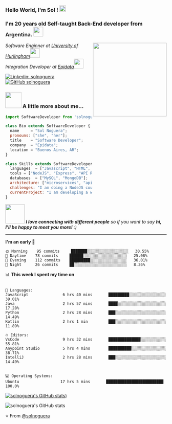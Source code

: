 ### Hello World, I'm Sol !  <img src="https://github.com/TheDudeThatCode/TheDudeThatCode/blob/master/Assets/Earth.gif" width="20px"> 

### I'm 20 years old Self-taught Back-End developer from Argentina. <img src="https://media.giphy.com/media/mGcNjsfWAjY5AEZNw6/giphy.gif" width="30px">


<img align='right' src="https://media.giphy.com/media/ieyl9zmCjO4b4t6qoY/giphy.gif" width="230">
<p><em>Software Enginner at <a href="http://www.unahur.edu.ar/">University of Hurlingham</a><img src="https://media.giphy.com/media/fYSnHlufseco8Fh93Z/giphy.gif" width="30"></br>Integration Developer at <a href="https://epidata.net/">Epidata</a><img src="https://media.giphy.com/media/WUlplcMpOCEmTGBtBW/giphy.gif" width="30"> 
</em></p>

[![Linkedin: solnoguera](https://img.shields.io/badge/-solnoguera-blue?style=flat-square&logo=Linkedin&logoColor=white&link=https://www.linkedin.com/in/solnoguera/)](https://www.linkedin.com/in/solnoguera/)
[![GitHub solnoguera](https://img.shields.io/github/followers/thaiane?label=follow&style=social)](https://github.com/solnoguera)


### <img src="https://media.giphy.com/media/VgCDAzcKvsR6OM0uWg/giphy.gif" width="50"> A little more about me...  


```js
import SoftwareDeveloper from 'solnoguera';

class Bio extends SoftwareDeveloper {
  name     = "Sol Noguera";
  pronouns: ["she", "her"];
  title    = "Software Developer";
  company  = "Epidata";
  location = "Buenos Aires, AR";
}

class Skills extends SoftwareDeveloper {
  languages  = ["Javascript", "HTML", "CSS", "Python", "Java", "Mulesoft"];
  tools = ["NodeJS", "Express", "API Rests", "Unit Testing", "Git"];
  databases  = ["MySQL", "MongoDB"];
  architecture: ["microservices", "api-rest-development", "web-development"],
  challenges: "I am doing a NodeJS course and a Full-Stack Bootcamp"
  currentProject: "I am developing a web page for my family business!",
}
```
<img src="https://media.giphy.com/media/LnQjpWaON8nhr21vNW/giphy.gif" width="60"> <em><b>I love connecting with different people</b> so if you want to say <b>hi, I'll be happy to meet you more!</b> :)</em>

---

**I'm an early 🐤** 

```text
🌞 Morning    95 commits     ███████░░░░░░░░░░░░░░░░░░   30.55% 
🌆 Daytime    78 commits     ██████░░░░░░░░░░░░░░░░░░░   25.08% 
🌃 Evening    112 commits    █████████░░░░░░░░░░░░░░░░   36.01% 
🌙 Night      26 commits     ██░░░░░░░░░░░░░░░░░░░░░░░   8.36%

```


📊 **This week I spent my time on** 

```text

💬 Languages: 
JavaScript               6 hrs 40 mins       █████████░░░░░░░░░░░░░░░░   39.01% 
Java                     2 hrs 57 mins       ████░░░░░░░░░░░░░░░░░░░░░   17.28% 
Python                   2 hrs 28 mins       ███░░░░░░░░░░░░░░░░░░░░░░   14.49% 
Kotlin                   2 hrs 1 min         ███░░░░░░░░░░░░░░░░░░░░░░   11.89% 

🔥 Editors: 
VsCode                   9 hrs 32 mins       ██████████████░░░░░░░░░░░   55.81% 
Anypoint Studio          5 hrs 4 mins        ██████████░░░░░░░░░░░░░░░   38.71% 
IntelliJ                 2 hrs 28 mins       ███░░░░░░░░░░░░░░░░░░░░░░   14.49%


💻 Operating Systems: 
Ubuntu                  17 hrs 5 mins       █████████████████████████   100.0%

```

[![solnoguera's GitHub stats](https://github-readme-stats.vercel.app/api?username=solnoguera&show_icons=true&theme=radical&hide=contribs,stars,issues))](https://github.com/anuraghazra/github-readme-stats)

![solnoguera's GitHub stats](https://github-readme-stats.vercel.app/api/top-langs/?username=solnoguera&layout=compact&hide=Handlebars,CSS)


⭐️ From [@solnoguera](https://github.com/solnoguera)

<!--
**solnoguera/solnoguera** is a ✨ _special_ ✨ repository because its `README.md` (this file) appears on your GitHub profile.

Here are some ideas to get you started:

- 🔭 I’m currently working on ...
- 🌱 I’m currently learning ...
- 👯 I’m looking to collaborate on ...
- 🤔 I’m looking for help with ...
- 💬 Ask me about ...
- 📫 How to reach me: ...
- 😄 Pronouns: ...
- ⚡ Fun fact: ...
-->
